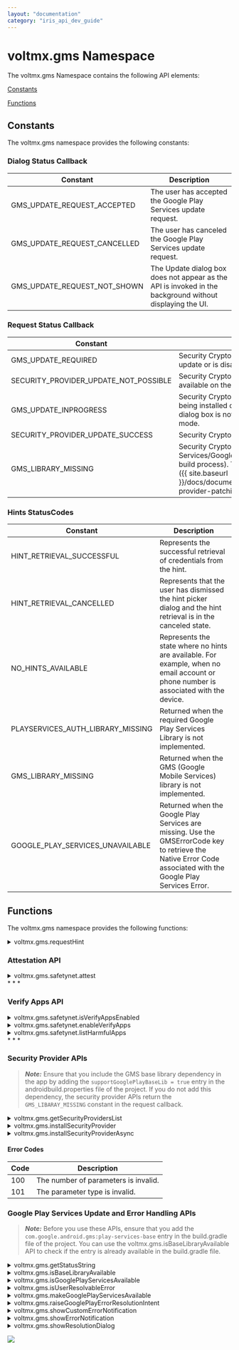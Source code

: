 ```yaml
---
layout: "documentation"
category: "iris_api_dev_guide"
---
```

                            


voltmx.gms Namespace
==================

The voltmx.gms Namespace contains the following API elements:

[Constants](#constants)

[Functions](#functions)

Constants
---------

The voltmx.gms namespace provides the following constants:

### Dialog Status Callback

  
| Constant | Description |
| --- | --- |
| GMS\_UPDATE\_REQUEST\_ACCEPTED | The user has accepted the Google Play Services update request. |
| GMS\_UPDATE\_REQUEST\_CANCELLED | The user has canceled the Google Play Services update request. |
| GMS\_UPDATE\_REQUEST\_NOT\_SHOWN | The Update dialog box does not appear as the API is invoked in the background without displaying the UI. |

### Request Status Callback

  
| Constant | Description |
| --- | --- |
| GMS\_UPDATE\_REQUIRED | Security Crypto Provider patching is not done as Google Play Services requires and update or is disabled on the device. |
| SECURITY\_PROVIDER\_UPDATE\_NOT\_POSSIBLE | Security Crypto Provider patching can not be done as Google Play Services is not available on the device or an unresolvable error was encountered during patching. |
| GMS\_UPDATE\_INPROGRESS | Security Crypto Provider patching is not done as an update to Google Play Services is being installed on the device. When the Google Play Services update is in progress, the dialog box is not displayed, and Security Crypto Provider patching is skipped in silent mode. |
| SECURITY\_PROVIDER\_UPDATE\_SUCCESS | Security Crypto Provider patching is successful. |
| GMS\_LIBRARY\_MISSING | Security Crypto Provider patching is not done as the GMS (Google Mobile Services/Google Play Services) Library is not bundled with the application (during the build process). To bundle the GMS Library with the app, follow the steps mentioned [here]({{ site.baseurl }}/docs/documentation/Iris/iris_user_guide/Content/Native_App_Properties.html#security-provider-patching). |

### Hints StatusCodes

  
| Constant | Description |
| --- | --- |
| HINT\_RETRIEVAL\_SUCCESSFUL | Represents the successful retrieval of credentials from the hint. |
| HINT\_RETRIEVAL\_CANCELLED | Represents that the user has dismissed the hint picker dialog and the hint retrieval is in the canceled state. |
| NO\_HINTS\_AVAILABLE | Represents the state where no hints are available. For example, when no email account or phone number is associated with the device. |
| PLAYSERVICES\_AUTH\_LIBRARY\_MISSING | Returned when the required Google Play Services Library is not implemented. |
| GMS\_LIBRARY\_MISSING | Returned when the GMS (Google Mobile Services) library is not implemented. |
| GOOGLE\_PLAY\_SERVICES\_UNAVAILABLE | Returned when the Google Play Services are missing. Use the GMSErrorCode key to retrieve the Native Error Code associated with the Google Play Services Error. |

Functions
---------

The voltmx.gms namespace provides the following functions:


<details close markdown="block"><summary>voltmx.gms.requestHint</summary> 

* * *

The requestHintAPI displays a list of email addresses and phone numbers that are registered with a device as hints to the user (based on the values of the hintTypes parameter). Users can then select and retrieve a hint from the available hints displayed in the list.

In situations where users need to fill input text fields with email address or phone number (such as in a Sign-in or Sign-up forms, or sms verification), this API helps users retrieve appropriate hint texts relevant to the input field. These user hints help speed up the on-boarding or verification process for an app.

<b>Syntax</b>

{% highlight VoltMx %}
voltmx.gms.requestHint({  
"callback" : callback,  
"hintTypes" : \[voltmx.gms.HINT\_TYPE\_EMAIL,voltmx.gms.HINT\_TYPE\_PHONE\_NUMBER\],  
"showCancelButton" : false  
});
{% endhighlight %}

<b>Input Parameters</b>

  
| Parameter | Description |
| --- | --- |
| callback \[Function\] - Mandatory | A callback function that is executed after the API call is complete. This function contains a result info object with the following keys: **statusCode** - A [StatusCode](#hints-statuscodes) constant. **GMSErrorCode** - The error raised by the underlying Google Mobile Services. The value for this key is set only when the statusCode returned is `voltmx.gms.GOOGLE_PLAY_SERVICES_UNAVAILABLE`. **selectedHint**\- Contains the following information about the hint that is selected by the user. **id** - \[String\]: Typically, the id is an email address, user name, or phone number. The id may also be an encoded unique identifier for a federated identity account. > **_Note:_** Phone number identifiers are normalized to the E.164 standard. **userFullName** - \[String\]: The display name of the id, if available. Typically, the display name will be the name of the user or some other string that the user can easily recognize and distinguish from other accounts that they may have. **userFirstName** - \[String\]: First name of the user **userLastName** - \[String\]: Family name or surname of the user **profilePictureURI** - \[String\]: The URL to an image of the user, if available.
> **_Note:_** The value for this key is set only when the statusCode returned is `voltmx.gms.HINT_RETRIEVAL_SUCCESSFUL`. These values are available only when the native code returns it.

 |
| hintTypes - Mandatory | Specifies the types of the hint to be retrieved in an Array. The hint type must be specified using the following constants: **voltmx.gms.HINT\_TYPE\_EMAIL**: When hints must be requested for the email address field. **voltmx.gms.HINT\_TYPE\_PHONE\_NUMBER**: When hints must be requested for the phone number field. In a situation where the user might be indecisive about the type of field, both the constants can be passed in the form of an array to populate both email address and phone number hints. |
| showCancelButton - Optional | Specifies if a cancel button must be displayed for the hint dialog. By default, the value of this parameter is set to **true**. |

 

<b>Example</b>

{% highlight VoltMx %}signupForm1(){
    voltmx.gms.requestCredentialHints({
      "callback" : this.callback.bind(this),
       "hintTypes" : [voltmx.gms.HINT_TYPE_EMAIL,voltmx.gms.HINT_TYPE_PHONE_NUMBER],
      "showCancelButton" : false
      })
  }, 
  callback(info) {
        if (result.statusCode == voltmx.gms.HINT_RETRIEVAL_SUCCESSFUL) {
          this.view.tbEmail.text = info.selectedHint.id;
          this.view.tbUserName.text = info.selectedHint.userFullName;
          this.view.tbFirstName.text = info.selectedHint.userFirstName;
          this.view.tbLastName.text = info.selectedHint.userLastName;
          }
  }
{% endhighlight %}

<b>Return Value</b>

List of hints

<b>Remarks</b>

Ensure that you add the `supportGooglePlayAuthLib=true` entry in the **androidbuild.properties** file.

<b>Platform Availability</b>

Android
</details>

### Attestation API


<details close markdown="block"><summary>voltmx.gms.safetynet.attest</summary>

* * *

This API provides attestation results for the device.

An attestation result states whether the device on which the API is invoked matches the profile of a device that has passed the Android compatibility test.

When you request a compatibility check, you must provide a **nonce**, which is a random token generated in a cryptographically secure manner. You can obtain a nonce by generating it within your app, each time you make a compatibility check request. As a more secure option, you can obtain a nonce from your own server, using a secure connection.

A nonce used with an attestation request must be at least 16 bytes in length. After you make a request, the response includes your nonce, so that you can verify it against the one that you sent. Ensure that you use a nonce value once, for a single request. Use a different nonce for any subsequent attestation requests.

The result is returned through the success or failure callbacks.

<b>Syntax</b>

{% highlight VoltMx %}
voltmx.gms.safetynet.attest(apikey, nonce, successCallback, failureCallback);
{% endhighlight %}

<b>Input Parameters</b>

  
| Parameter | Description |
| --- | --- |
| apiKey \[String\] | An Android API key obtained from the Google developer console. |
| nonce \[String\] | A cryptographic nonce used for anti-replay and tracking of requests. |
| successCallback \[Function\] | The callback function that must be executed when communication with the service is successful. This callback is invoked with an argument in string format that is a cryptographically-signed attestation. This parameter does not indicate if the device has passed SafetyNet attestation. |
| failureCallback \[Function\] | The callback function that must be executed when the API call fails. The signature of the callback function is failureCallback(errorCode,errormessage), where the errorCode parameter is a [SafetyNetStatusCodes](https://developers.google.com/android/reference/com/google/android/gms/safetynet/SafetyNetStatusCodes) constant, and errorMessage parameter is a string containing the reason for the failure. |

 

<b>Example</b>

{% highlight VoltMx %}var uuid = voltmx.os.createUUID();  
var timestamp = new Date().getTime();  
var nonce = uuid + timestamp; // generating nonce at client. However generating at server is best practice.  
var apiKey = “google_api_key”; // check reference links to know how to get the API key.  
voltmx.gms.safetynet.attest(apiKey, nonce, successCallback, failureCallback);  
function successCallback(result){  
}  
function failureCallback(errorCode,errormessage){  
}

{% endhighlight %}

<b>Return Value</b>

None.

<b>Remarks</b>

None.

<b>Platform Availability</b>

*   Android
</details>
* * *

### Verify Apps API


<details close markdown="block"><summary>voltmx.gms.safetynet.isVerifyAppsEnabled</summary>

* * *

This API allows your app to determine whether the user has enrolled for the [Verify Apps](https://support.google.com/accounts/answer/2812853) feature.

The result is returned through the result callback.

<b>Syntax</b>

{% highlight VoltMx %}
voltmx.gms.safetynet.isVerifyAppsEnabled(successCallback, failureCallback);
{% endhighlight %}

<b>Input Parameters</b>

  
| Parameter | Description |
| --- | --- |
| successCallback \[Function\] | The callback function that must be executed after the execution of the API call is complete. The function contains information whether the Verify Apps feature is enabled or not. This callback is invoked with an argument in boolean format, where the value true means that this feature is enabled. If the value is false, the feature is not enabled. |
| failureCallback \[Function\] | The callback function that must be executed when the API call fails. The signature of the callback function is failureCallback(errorCode,errormessage), where the errorCode parameter is a [SafetyNetStatusCodes](https://developers.google.com/android/reference/com/google/android/gms/safetynet/SafetyNetStatusCodes) constant, and errorMessage parameter is a string containing the reason for the failure. |

 

<b>Example</b>

{% highlight VoltMx %}function isVerifyAppsEnabled() {  
    voltmx.gms.safetynet.isVerifyAppsEnabled(successCallback, failureCallback);  
}  
function successCallback(result) {  
    alert("isVerifyAppsEnabled API result is " + result); // Perform the appropriate action based on the result.  
}  
function failureCallback(errorCode, errorMessage) {  
alert("isVerifyAppsEnabled API failed with errorCode" + errorCode + " and errorMessage " + errorMessage);  
}

{% endhighlight %}

<b>Return Values</b>

None.

<b>Remarks</b>

None.

<b>Platform Availability</b>

*   Android

* * *

</details>
<details close markdown="block"><summary>voltmx.gms.safetynet.enableVerifyApps</summary>

* * *

The API allows your app to invoke a dialog box requesting that the user enable the [Verify Apps](https://support.google.com/accounts/answer/2812853) feature.

The result is returned through the result callback.

<b>Syntax</b>

{% highlight VoltMx %}
voltmx.gms.safetynet.enableVerifyApps(successCallback, failureCallback);
{% endhighlight %}

<b>Input Parameters</b>

  
| Parameter | Description |
| --- | --- |
| successCallback \[Function\] | The callback function that must be executed after the execution of the API call is complete. The function contains information about all the actions that the user has performed related to the Verify Apps feature, including whether they have given consent to enable it. This callback is invoked with an argument in boolean format, where the value true means that this feature is enabled. If the value is false, the feature is not enabled. |
| failureCallback \[Function\] | The callback function that must be executed when the API call fails. The signature of the callback function is failureCallback(errorCode,errormessage), where the errorCode parameter is a [SafetyNetStatusCodes](https://developers.google.com/android/reference/com/google/android/gms/safetynet/SafetyNetStatusCodes) constant, and errorMessage parameter is a string containing the reason for the failure. |

 

<b>Example</b>

{% highlight VoltMx %}voltmx.gms.safetynet.enableVerifyApps(successCallback, failureCallback);  
function successCallback (result) {  
    alert("enableVerifyApps API result is " + result); // Perform the appropriate action based on the result.  
}  
function failureCallback(errorCode, errorMessage) {
alert(" enableVerifyApps API failed with errorCode " + errorCode + " and errorMessage " + errorMessage);  
}
{% endhighlight %}

<b>Return Values</b>

None.

<b>Remarks</b>

None.

<b>Platform Availability</b>

*   Android

* * *

</details>
<details close markdown="block"><summary>voltmx.gms.safetynet.listHarmfulApps</summary>

* * *

This API identifies a list of installed apps that are known to be potentially harmful to the device. The list includes categories for the identified apps so that your app can take appropriate action.

The result is returned through the success or failure callbacks.

<b>Syntax</b>

{% highlight VoltMx %}
voltmx.gms.safetynet.listHarmfulApps(successCallback, failureCallback);
{% endhighlight %}

<b>Input Parameters</b>

  
| Parameter | Description |
| --- | --- |
| successCallback \[Function\] | The callback function that must be executed when the API call is successful. The signature of the callback function is successCallback(resultInfo), where, **resultInfo** contains an array of jsobjects, where each jsobject contains the following information: **apkCategory** \[String\]: Message about the potentially harmful app category defined in [VerifyAppsConstants](https://developers.google.com/android/reference/com/google/android/gms/safetynet/VerifyAppsConstants). **apkPackageName** \[String\]: The package name of the potentially harmful app. **apkSha256** \[String\]: The SHA-256 of the potentially harmful APK file. |
| failureCallback \[Function\] | The callback function that must be executed when the API call fails. The signature of the callback function is failureCallback(errorCode,errormessage), where the errorCode parameter is a [SafetyNetStatusCodes](https://developers.google.com/android/reference/com/google/android/gms/safetynet/SafetyNetStatusCodes) constant, and errorMessage parameter is a string containing the reason for the failure. |

 

<b>Example</b>

{% highlight VoltMx %}voltmx.gms.safetynet.listHarmfulApps(successCallback, failureCallback);  
function successCallback(result) {  
    var apps = "";  
    if (result != null) {  
        for (var index in result) {  
            apps = apps + "\n\nApp Details\n";  
            apps = apps + "apkPackageName " + result[index].apkPackageName + "\n";  
            apps = apps + "apkSha256 " + result[index].apkSha256 + "\n";  
            apps = apps + "apkCategoryMessage " + result[index].apkCategory;  
        }  
    }  
    if (apps === "") {  
        alert("no harmful apps found in the device");  
    } else {  
       alert("harmful apps found in the device \n" + apps); // do Appropritate action based on the result.  
    }  
}  
function failureCallback(errorCode, errorMessage) {  
alert("listHarmfulApps API failed with errorCode " + errorCode + " and errorMessage " + errorMessage);
}

{% endhighlight %}

<b>Return Values</b>

None.

<b>Remarks</b>

None.

<b>Platform Availability</b>

*   Android
</details>
* * *

### Security Provider APIs

> **_Note:_** Ensure that you include the GMS base library dependency in the app by adding the `supportGooglePlayBaseLib = true` entry in the androidbuild.properties file of the project. If you do not add this dependency, the security provider APIs return the `GMS_LIBARAY_MISSING` constant in the request callback.


<details close markdown="block"><summary>voltmx.gms.getSecurityProvidersList</summary> 

* * *

The getSecurityProvidersList API returns a list of names all the providers that were installed during the life cycle of the app. In the list that is returned, the precedence order of the providers is preserved such that the first entry in the list is the default provider.

In case of successful provider patching, the first entry in the list must include a new provider from the GMS, GmsCore\_OpenSSL.

<b>Syntax</b>

{% highlight VoltMx %}
voltmx.gms.getSecurityProvidersList();
{% endhighlight %}

<b>Input Parameters</b>

None

 

<b>Example</b>

{% highlight VoltMx %}var providerList = voltmx.gms.getSecurityProvidersList();  
voltmx.print("array values ::" + providerList);  
if (providerList.includes("GmsCore_OpenSSL")) {  
    voltmx.print("PROVIDER UPDATED");  
} else {  
    voltmx.print(" PROVIDER UPDATE required");  
}
{% endhighlight %}

<b>Return Value</b>

List of provider names

<b>Platform Availability</b>

Android

</details>
<details close markdown="block"><summary>voltmx.gms.installSecurityProvider</summary> 

* * *

The installSecurityProvider API tries to install the security provider from Google Play Services into the application's process synchronously, and sets the provider as the default security provider.

If the value of the `showUpdateDialog` parameter is set to **true**, an appropriate Google Play Services Update or Error Resolution dialog box is displayed to the user, if required (when the value of the `statusCode` is set to GMS\_UPDATE\_REQUIRED). When the user performs an action in the dialog box, the updateDialogListener callback is triggered with the appropriate statusCode value (from the [Dialog Status Callback Constants](#dialog-status-callback)).

Even if the user selects **Accept** in the Google Play Services Update or Error Resolution dialog box (with the status code GMS\_REQUEST\_ACCEPTED), it does not imply that the installation of the security provider is successful. Users must download (or update to) the latest version of Google Play Services from the Google Play Store, and then invoke this API to install the security provider in the application process.

<b>Syntax</b>

{% highlight VoltMx %}
voltmx.gms.installSecurityProvider(requestConfig);
{% endhighlight %}

<b>Input Parameters</b>

**requestConfig** - A mandatory parameter that is a JSON Object and contains the following fields.

  
| Parameter | Description |
| --- | --- |
| showUpdateDialog \[Boolean\] - Optional | Set the value of this parameter to **true** to automatically display the Google Play Services update or Error Resolution dialog box. If you invoke this API when the app is running in the background (or there is no UI), the dialog box does not appear. The default value of this parameter is **false**. |
| statusCallback \[Function\] - Mandatory | A callback function that provides the status of the provider update. The statusCallback function is a JSON Object that has the following keys: **statusCode**: A constant that specifies the status of installation, either success or failure. For the list of possible constants, refer [Request Status Callback Constants](#request-status-callback). **gmsErrorCode**: The error code returned by native GMS library. This parameter is set when the [statusCode](#statusCode) is set to `GMS_UPDATE_REQUIRED`. **showUpdateDialog**: The value of the [showUpdateDialog](#showUpdateDialog) parameter that is passed when the API is invoked. This information helps in deciding if a GMS Update or Error resolution dialog box is already displayed when the [statusCode](#statusCode) is set to `GMS_UPDATE_REQUIRED`. |
| updateDialogListener \[Function\] - Optional | A callback function that provides the status of the user action on the Google Play Services update or Error Resolution dialog box. The updateDialogListener function is a JSON Object that has the following keys: **statusCode**: A constant that specifies the status of the user action. For the list of possible constants, refer [Request Status Callback Constants](#request-status-callback). **gmsErrorCode**: The error code returned by native GMS library that is used to display the GMS Update or Error Resolution dialog box. This parameter is set when the [statusCode](#statusCode1) is set to `GMS_UPDATE_REQUEST_CANCELLED` or `GMS_UPDATE_REQUEST_NOT_SHOWN`. |

 

<b>Example</b>

{% highlight VoltMx %}function providersync() {
    var updateRequestParms = {
        "showUpdateDialog": true,
        "updateDialogListener": requestDialogCallback,
        "statusCallback": statusCallback
    }
    voltmx.gms.installSecurityProvider(updateRequestParms);

}
function statusCallback(status) {
    var statusCode = status.statusCode;
    var gmsCode = status.gmsErrorCode;
    var updateDialogListener = status.showUpdateDialog;
    voltmx.print("statusCode :" + statusCode);
    voltmx.print("gmsCode :" + gmsCode);
    voltmx.print("updateDialogListener requested :" + updateDialogListener);
    if (statusCode == voltmx.gms.SECURITY_PROVIDER_UPDATE_SUCCESS) {
        isUpdated = true;
        voltmx.print("update successful");
    } else if (statusCode == voltmx.gms.GMS_UPDATE_REQUIRED) {
        voltmx.print("update required");
    } else if (statusCode == voltmx.gms.GMS_UPDATE_IN_PROGRESS) {
        voltmx.print("update in progress");
    }
}
function requestDialogCallback(status) {
    var statusCode = status.statusCode;
    voltmx.print("statusCode :" + statusCode);
    if (statusCode == voltmx.gms.GMS_REQUEST_ACCEPTED) {
        voltmx.print("update request accepted ");
    } else if (statusCode == voltmx.gms.GMS_REQUEST_CANCELLED) {
        voltmx.print("update request cancelled");
    }
}

{% endhighlight %}

<b>Return Value</b>

None

<b>Platform Availability</b>

Android

</details>
<details close markdown="block"><summary>voltmx.gms.installSecurityProviderAsync</summary> 

* * *

The installSecurityProviderAsync API tries to install the security provider from Google Play Services into the application's process asynchronously, by replacing the current security provider.

<b>Syntax</b>

{% highlight VoltMx %}
voltmx.gms.installSecurityProviderAsync(requestConfig);
{% endhighlight %}

<b>Input Parameters</b>

**requestConfig** - A mandatory parameter that is a JSON Object and contains the following fields.

  
| Parameter | Description |
| --- | --- |
| showUpdateDialog \[Boolean\] - Optional | Displays the status of the Google Play Services update. Set the value of this parameter to **true** to automatically display the Google Play Services update or Error Resolution dialog box. The default value of this parameter is **false**. |
| statusCallback \[Function\] - Mandatory | A callback function that provides the status of the provider update. The statusCallback function is a JSON Object that has the following keys: **statusCode**: A constant that specifies the status of installation, either success or failure. For the list of possible constants, refer [Request Status Callback Constants](#request-status-callback). **gmsErrorCode**: The error code returned by native GMS library. This parameter is set when the [statusCode](#statusCode) is set to `GMS_UPDATE_REQUIRED`. **showUpdateDialog**: The value of the [showUpdateDialog](#showUpdateDialog) parameter that is passed when the API is invoked. This information helps in deciding if a GMS Update or Error resolution dialog box is already displayed when the [statusCode](#statusCode) is set to `GMS_UPDATE_REQUIRED`. |
| updateDialogListener \[Function\] - Optional | A callback function that provides the status of the user action on the Google Play Services update or Error Resolution dialog box. The updateDialogListener function is a JSON Object that has the following keys: **statusCode**: A constant that specifies the status of the user action. For the list of possible constants, refer [Request Status Callback Constants](#request-status-callback). **gmsErrorCode**: The error code returned by native GMS library that is used to display the GMS Update or Error Resolution dialog box. This parameter is set when the [statusCode](#statusCode1) is set to `GMS_UPDATE_REQUEST_CANCELLED` or `GMS_UPDATE_REQUEST_NOT_SHOWN`. |

 

<b>Example</b>

{% highlight VoltMx %}function providerAsync() {
    var updateRequestParms = {
        "showUpdateDialog": true,
        "updateDialogListener": requestDialogCallbackAsync,
        "statusCallback": statusCallbackAsync
    }
    voltmx.gms.installSecurityProviderAsync(updateRequestParms);
}
function statusCallbackAsync(status) {
    var statusCode = status.statusCode;
    var gmsCode = status.gmsErrorCode;
    var updateDialogListener = status.showUpdateDialog;
    voltmx.print("statusCode :" + statusCode);
    voltmx.print("gmsCode :" + gmsCode);
    voltmx.print("updateDialogListener requested :" + updateDialogListener);
    if (statusCode == voltmx.gms.SECURITY_PROVIDER_UPDATE_SUCCESS) {
        isUpdated = true;
        voltmx.print("update successful");
    } else if (statusCode == voltmx.gms.GMS_UPDATE_REQUIRED) {
        voltmx.print("update required");
    } else if (statusCode == voltmx.gms.GMS_UPDATE_IN_PROGRESS) {
        voltmx.print("update in progress");
    }
}
function requestDialogCallbackAsync(status) {
    var statusCode = status.statusCode;
    voltmx.print("statusCode :" + statusCode);
    if (statusCode == voltmx.gms.GMS_REQUEST_ACCEPTED) {
        voltmx.print("update request accepted ");
    } else if (statusCode == voltmx.gms.GMS_REQUEST_CANCELLED) {
        voltmx.print("update request cancelled");
    }
}
{% endhighlight %}

<b>Return Value</b>

None

<b>Platform Availability</b>

Android
</details>

#### Error Codes

  
| Code | Description |
| --- | --- |
| 100 | The number of parameters is invalid. |
| 101 | The parameter type is invalid. |

### Google Play Services Update and Error Handling APIs

> **_Note:_** Before you use these APIs, ensure that you add the `com.google.android.gms:play-services-base` entry in the build.gradle file of the project. You can use the voltmx.gms.isBaseLibraryAvailable API to check if the entry is already available in the build.gradle file.


<details close markdown="block"><summary>voltmx.gms.getStatusString</summary> 

* * *

The getStatusString API returns the statusCode (that is returned by the [voltmx.gms.isGooglePlayServicesAvailable](#isGooglePlayServicesAvailable) API) in a human-readable string format.

The string that is returned can be used to display customized notifications (by using the voltmx.gms.showCustomErrorNotification) and custom dialogs boxes (by using the voltmx.gms.raiseGooglePlayErrorResolutionIntent).

<b>Syntax</b>

{% highlight VoltMx %}
voltmx.gms.getStatusString(statusCode);
{% endhighlight %}

<b>Input Parameters</b>

  
| Parameter | Description |
| --- | --- |
| statusCode \[Number\] | The statusCode value that is returned by the [voltmx.gms.isGooglePlayServicesAvailable](#isGooglePlayServicesAvailable) API. |

 

<b>Example</b>

{% highlight VoltMx %}function checkGMSAvailabiltity() {
    var googlePlayServicesAvailabilityStatus = voltmx.gms.isGooglePlayServicesAvailable();
    //This check is to ensure googleplayservices is available and uptodate in device.
    if (voltmx.gms.getStatusString(googlePlayServicesAvailabilityStatus) == "SUCCESS") {
        // call any google api which needs above prior checkings..
    } else {
        if (voltmx.gms.isUserResolvableError(googlePlayServicesAvailabilityStatus)) {
            var errorString = voltmx.gms.getStatusString(googlePlayServicesAvailabilityStatus);
            // this errorString can be used in showing custom notification or dialogs.
        } else {
            voltmx.print("google play services are not available in device");
        }
    }
}
{% endhighlight %}

<b>Return Value</b>

String

A message that describes the statusCode that is returned by the [voltmx.gms.isGooglePlayServicesAvailable](#isGooglePlayServicesAvailable) API in a readable format.

<b>Platform Availability</b>

Android

</details>
<details close markdown="block"><summary>voltmx.gms.isBaseLibraryAvailable</summary> 

* * *

The isBaseLibraryAvailable API checks if the base client library is integrated with the application.

<b>Syntax</b>

{% highlight VoltMx %}
voltmx.gms.isBaseLibraryAvailable();
{% endhighlight %}

<b>Input Parameters</b>

None

 

<b>Example</b>

{% highlight VoltMx %}var isBaseLibAvailable = voltmx.gms.isBaseLibraryAvailable();
if (isBaseLibAvailable) // This check is to ensure google play base client library is available
{

    var googlePlayServicesAvailabilityStatus = voltmx.gms.isGooglePlayServicesAvailable();
    // Based on this googlePlayServicesAvailabilityStatus, user may proceed with gms feature 
    api calling or call resolution api to make google play services available.

} else {
    voltmx.print("Base Client Library is not integrated with the application");
}
{% endhighlight %}

<b>Return Value</b>

Boolean

The API returns true if the base library is integrated with the app. If the base library is not integrated, the API returns false.

<b>Platform Availability</b>

Android

</details>
<details close markdown="block"><summary>voltmx.gms.isGooglePlayServicesAvailable</summary> 

* * *

The isGooglePlayServicesAvailable API checks if Google Play Services is installed and enabled on the device. The API also checks if the version of Google Play Services that is installed is not older than the one that is required for the app (based on the value of the minApkVersion parameter). If the value of the minApkVersion parameter is not valid, the voltmx.gms.isGooglePlayServicesAvailable API gets invoked without an argument.

<b>Syntax</b>

{% highlight VoltMx %}
voltmx.gms.isGooglePlayServicesAvailable();  
or  
voltmx.gms.isGooglePlayServicesAvailable(minApkVersion);
{% endhighlight %}

<b>Input Parameters</b>

  
| Parameter | Description |
| --- | --- |
| minApkVersion \[Number\] | The version of the Google Play Services library that is declared in the android:versionCode attribute of the AndroidManifest.xml. |

 

<b>Example</b>

{% highlight VoltMx %}var googlePlayServicesAvailabilityStatus = voltmx.gms.isGooglePlayServicesAvailable();

//This check is to ensure googleplayservices is available and uptodate in device.
if (voltmx.gms.getStatusString(googlePlayServicesAvailabilityStatus) == "SUCCESS") {
    // call any google api which needs above prior checkings..
} else {
    // proceed with resolution api
}
{% endhighlight %}

<b>Example 2</b> 

{% highlight VoltMx %}var versionCode = 203965037; // google play services apk version code
var googlePlayServicesAvailabilityStatus = voltmx.gms.isGooglePlayServicesAvailable(versionCode);

//This check is to ensure googleplayservices is available and uptodate in device.
if (voltmx.gms.getStatusString(googlePlayServicesAvailabilityStatus) == "SUCCESS") {
    // call any google api which needs above prior checkings..
} else {
    // proceed with resolution api
}
{% endhighlight %}

<b>Return Value</b>

Number

This API returns the status code that indicates whether there was an error. The API can return any of the following values of the [ConnectionResult](https://developers.google.com/android/reference/com/google/android/gms/common/ConnectionResult) class:

*   SUCCESS
*   SERVICE\_MISSING
*   SERVICE\_UPDATING
*   SERVICE\_VERSION\_UPDATE\_REQUIRED
*   SERVICE\_DISABLED
*   SERVICE\_INVALID

<b>Platform Availability</b>

Android

</details>
<details close markdown="block"><summary>voltmx.gms.isUserResolvableError</summary> 

* * *

The isUserResolvableError API determines whether an error can be resolved through a user action such as, on a dialog box or a notification.

<b>Syntax</b>

{% highlight VoltMx %}
voltmx.gms.isUserResolvableError(statusCode);
{% endhighlight %}

<b>Input Parameters</b>

  
| Parameter | Description |
| --- | --- |
| statusCode \[Number\] | The statusCode value that is returned by the [voltmx.gms.isGooglePlayServicesAvailable](#isGooglePlayServicesAvailable) API. |

 

<b>Example</b>

{% highlight VoltMx %}var googlePlayServicesAvailabilityStatus = voltmx.gms.isGooglePlayServicesAvailable();

//This check is to ensure googleplayservices is available and uptodate in device.
if (voltmx.gms.getStatusString(googlePlayServicesAvailabilityStatus) == "SUCCESS") {
    // call any google api which needs above prior checkings..
} else {
    if (voltmx.gms.isUserResolvableError(googlePlayServicesAvailabilityStatus)) {
        // call resolution api
    } else {
        voltmx.print("google play services are not available in device");
    }
}
{% endhighlight %}

<b>Return Value</b>

Boolean

The API returns true if the error can be resolved by using the Resolution APIs (such as voltmx.gms.showResolutionDialog, voltmx.gms.showErrorNotification, and so on). If the error cannot be resolved, the API returns false.

If the API returns true, you can invoke the voltmx.gms.showResolutionDialog API to display a dialog box.

<b>Platform Availability</b>

Android

</details>
<details close markdown="block"><summary>voltmx.gms.makeGooglePlayServicesAvailable</summary> 

* * *

The makeGooglePlayServicesAvailable API displays a dialog box to address any errors based on the value of the statusCode parameter.

The dialog box displays a localized message about the error, and upon confirmation from the user (by tapping on the dialog box) directs them to the Google Play Store if the Google Play Services is out of date or missing. Users are directed to the system settings if Google Play Services is disabled on the device.

This API attempts to make Google Play Services available on the device. If Google Play Services is already available on the device, the resultCallback may be triggered immediately.

If it is necessary to display a UI to complete this request, (for example, while directing the user to the Google Play Store) the Volt MX Main Activity must be used to display the UI.

> **_Note:_** You must not invoke this API when the app is running in the background.

<b>Syntax</b>

{% highlight VoltMx %}
voltmx.gms.makeGooglePlayServicesAvailable(resulCallback);
{% endhighlight %}

<b>Input Parameters</b>

**resultCallback \[Function\]**: A callback function that is executed when a user actions performed and the API call is complete. The resultCallback function is a JSON Object that has the following keys:

  
| Parameter | Description |
| --- | --- |
| **statusCode** \[Number\] | A statusCode constant. This parameter can have the following values:voltmx.gms.RESOLUTION\_DIALOG\_ACCEPTED: The statusCode returned when the API is successfully executed, and the user navigates away from the error screen.voltmx.gms.RESOLUTION\_DIALOG\_FAILED: The statusCode returned when the invocation of the API fails due to invalid statusCodes.voltmx.gms.GMS\_LIBRARY\_MISSING: The statusCode returned when the GMS library is not linked to the app.voltmx.gms.API\_NOT\_SUPPORTED\_IN\_BACKGROUND: The statusCode returned when the app is running in the background, and the API is invoked. |
| **requestCode** \[Number\] | The mapping of the responses that occur when the same result callback is used for multiple requests. |
| **resultCode** \[Number\] | A value that is provided by the system based on the user action that is performed. |
| **statusMessage** \[String\] | This message to be displayed if the invocation of the API fails. |

 

<b>Example</b>

{% highlight VoltMx %}function makeGMSAvailabile() {
    //This check is to ensure googleplayservices is available and uptodate in device.
    voltmx.gms.makeGooglePlayServicesAvailable(resulCallback)
}

function resulCallback(result) {
    if (result.statusCode == voltmx.gms.MAKE_RESOLUTION_CALL_SUCCESS) {
        var googlePlayServicesAvailabilityStatus = voltmx.gms.isGooglePlayServicesAvailable();
        // Cross checking if resolution is done
        if (voltmx.gms.getStatusString(googlePlayServicesAvailabilityStatus) == "SUCCESS") {
            // call any google api which needs above prior checkings..
        }
    }
}
{% endhighlight %}

<b>Return Value</b>

None

<b>Platform Availability</b>

Android

</details>
<details close markdown="block"><summary>voltmx.gms.raiseGooglePlayErrorResolutionIntent</summary> 

* * *

The raiseGooglePlayErrorResolutionIntent API is used to address the statusCode that is returned from [voltmx.gms.isGooglePlayServicesAvailable](#isGooglePlayServicesAvailable) if it can be resolved by the user.

When a user taps the notification, they are directed to the Google Play Store if the Google Play Services is out of date or missing. Users are directed to the system settings if Google Play Services is disabled on the device

This API has been introduced to handle background tasks that cannot (or must not) display dialog boxes.

If it is necessary to display a UI to complete this request, (for example, while directing the user to the Google Play Store) the Volt MX Main Activity must be used to display the UI.

Developers can use this API to display a user-defined UI instead of the system dialogs that appears when the with voltmx.gms.showResolutionDialog API is triggered.

This api is not allowed in app background state.

<b>Syntax</b>

{% highlight VoltMx %}
voltmx.gms.raiseGooglePlayErrorResolutionIntent(statusCode, requestCode, resultCallback);
{% endhighlight %}

<b>Input Parameters</b>

  
| Parameter | Description |
| --- | --- |
| statusCode \[Number\] | The statusCode value that is returned by the [voltmx.gms.isGooglePlayServicesAvailable](#isGooglePlayServicesAvailable) API. |
| requestCode \[Number\] | The mapping of the responses that occur when the same result callback is used for multiple requests. |
| resultCallback \[Function\] | A callback function that is executed when a user actions performed and the API call is complete. The resultCallback function is a JSON Object that has the following keys: **statusCode** \[Number\]: A statusCode constant. This parameter can have the following values:voltmx.gms.RAISE\_INTENT\_SUCCESS: The statusCode returned when the API is successfully executed, and the user navigates away from the error screen.voltmx.gms.RAISE\_INTENT\_FAILED: The statusCode returned when the invocation of the API fails due to invalid statusCodes.voltmx.gms.GMS\_LIBRARY\_MISSING: The statusCode returned when the GMS library is not linked to the app.voltmx.gms.API\_NOT\_SUPPORTED\_IN\_BACKGROUND: The statusCode returned when the app is running in the background, and the API is invoked. **requestCode** \[Number\]: The value of the [requestCode](#requestCode) parameter that is passed during the invocation of the API. **resultCode** \[Number\]: A value that is provided by the system based on the user action that is performed. **statusMessage** \[String\]: This message to be displayed if the invocation of the API fails. |

 

<b>Example</b>

{% highlight VoltMx %}function checkGMSAvailabiltity() {
    googlePlayServicesAvailabilityStatus = voltmx.gms.isGooglePlayServicesAvailable();
    //This check is to ensure googleplayservices is available and uptodate in device.
    if (voltmx.gms.getStatusString(googlePlayServicesAvailabilityStatus) == "SUCCESS") {
        // call any google api which needs above prior checkings..
    } else {
        if (voltmx.gms.isUserResolvableError(googlePlayServicesAvailabilityStatus)) {
            var errorString = voltmx.gms.getStatusString(googlePlayServicesAvailabilityStatus);
            // this errorString can be used in showing custom notification or dialogs.
            // Assume u have code for custom dialog(i.e customPopup) with button named "Take Action". 
            This button has onclick callback event named "onActionClick".
            customPopup.isVisible = true;
        } else {
            voltmx.print("google play services are not available in device");
        }
    }
}

function onActionClick() {
    customPopup.isVisible = false;
    voltmx.gms.raiseGooglePlayErrorResolutionIntent(googlePlayServicesAvailabilityStatus, requestCode, resultCallback)
}

function resulCallback(result) {
    if (result.statusCode == voltmx.gms.voltmx.gms.RAISE_INTENT_SUCCESS) {
        checkGMSAvailabiltity();
        / / / Cross checking
        if resolution is done and proceed with api calls.
    }
}
{% endhighlight %}

<b>Return Value</b>

None

<b>Platform Availability</b>

Android

</details>
<details close markdown="block"><summary>voltmx.gms.showCustomErrorNotification</summary> 

* * *

The showCustomErrorNotification API displays a customized notification to address the statusCode that is returned by the [voltmx.gms.isGooglePlayServicesAvailable](#isGooglePlayServicesAvailable) API, if it can be resolved by the user.

When a user taps the notification, they are directed to the Google Play Store if the Google Play Services is out of date or missing. Users are directed to the system settings if Google Play Services is disabled on the device

This API has been introduced to handle background tasks that cannot (or must not) display dialog boxes.

<b>Syntax</b>

{% highlight VoltMx %}
voltmx.gms.showCustomErrorNotification(statusCode, channelId, notificationId, priority, title, text);
{% endhighlight %}

<b>Input Parameters</b>

  
| Parameter | Description |
| --- | --- |
| **statusCode** \[Number\] | The statusCode value that is returned by the [voltmx.gms.isGooglePlayServicesAvailable](#isGooglePlayServicesAvailable) API. |
| **channelId** \[Number\] | A unique ID that must be set for a channel. The channelId must be unique for each pakage. |
| **notificationId** \[Number\] | A unique identifier for a notification in the app. |
| **priority \[Number\]** | The priority for the notification. |
| **title \[String\]** | The text to be displayed in the first line or heading of the notification. |
| **text \[String\]** | The text to be displayed in the second line of the notification. |

 

<b>Example</b>

{% highlight VoltMx %}function checkGMSAvailabiltity() {
    var googlePlayServicesAvailabilityStatus = voltmx.gms.isGooglePlayServicesAvailable();
    //This check is to ensure googleplayservices is available and uptodate in device.
    if (voltmx.gms.getStatusString(googlePlayServicesAvailabilityStatus) == "SUCCESS") {
        // call any google api which needs above prior checkings..
    } else {
        if (voltmx.gms.isUserResolvableError(googlePlayServicesAvailabilityStatus)) {
            var errorString = voltmx.gms.getStatusString(googlePlayServicesAvailabilityStatus);
            // this errorString can be used in showing custom notification or dialogs.
            var isCallSuccesful = voltmx.gms.showCustomErrorNotification(googlePlayServicesAvailabilityStatus, channedId, notificationId, priority, errorString, text)
            if (isCallSuccesful) {}
        } else {
            voltmx.print("google play services are not available in device");
        }
    }
}
{% endhighlight %}

<b>Return Value</b>

Boolean

The API returns true if the API is successfully invoked. The API returns false if the invocation of the API fails.

<b>Platform Availability</b>

Android

</details>
<details close markdown="block"><summary>voltmx.gms.showErrorNotification</summary> 

* * *

The showErrorNotification API displays a system notification to address the statusCode that is returned by the [voltmx.gms.isGooglePlayServicesAvailable](#isGooglePlayServicesAvailable) API, if it can be resolved by the user.

When a user taps the notification, they are directed to the Google Play Store if the Google Play Services is out of date or missing. Users are directed to the system settings if Google Play Services is disabled on the device

This API has been introduced to handle background tasks that cannot (or must not) display dialog boxes.

<b>Syntax</b>

{% highlight VoltMx %}
voltmx.gms.showErrorNotification(statusCode);
{% endhighlight %}

<b>Input Parameters</b>

  
| Parameter | Description |
| --- | --- |
| statusCode \[Number\] | The statusCode value that is returned by the [voltmx.gms.isGooglePlayServicesAvailable](#isGooglePlayServicesAvailable) API. |

 

<b>Example</b>

{% highlight VoltMx %}function checkGMSAvailabiltity() {
    var googlePlayServicesAvailabilityStatus = voltmx.gms.isGooglePlayServicesAvailable();
    //This check is to ensure googleplayservices is available and uptodate in device.
    if (voltmx.gms.getStatusString(googlePlayServicesAvailabilityStatus) == "SUCCESS") {
        // call any google api which needs above prior checkings..
    } else {
        if (voltmx.gms.isUserResolvableError(googlePlayServicesAvailabilityStatus)) {
            var isCallSuccesful = voltmx.gms.showErrorNotification(googlePlayServicesAvailabilityStatus);
            if (isCallSuccesful) {}
        } else {
            voltmx.print("google play services are not available in device");
        }
    }
}
{% endhighlight %}

<b>Return Value</b>

Boolean

The API returns true if the API is successfully invoked. The API returns false if the invocation of the API fails.

<b>Platform Availability</b>

Android

</details>
<details close markdown="block"><summary>voltmx.gms.showResolutionDialog</summary> 

* * *

The showResolutionDialog API displays a dialog box to address any errors based on the value of the statusCode parameter.

The dialog box displays a localized message about the error, and upon confirmation from the user (by tapping on the dialog box) directs them to the Google Play Store if the Google Play Services is out of date or missing. Users are directed to the system settings if Google Play Services is disabled on the device.

<b>Syntax</b>

voltmx.gms.showResolutionDialog(statusCode, requestCode, resultCallback);

<b>Input Parameters</b>

  
| Parameter | Description |
| --- | --- |
| statusCode \[Number\] | The statusCode value that is returned by the [voltmx.gms.isGooglePlayServicesAvailable](#isGooglePlayServicesAvailable) API. |
| requestCode \[Number\] | The mapping of the responses that occur when the same result callback is used for multiple requests. |
| resultCallback \[Function\] | A callback function that is executed when a user actions performed and the API call is complete. The resultCallback function is a JSON Object that has the following keys: **statusCode** \[Number\]: A statusCode constant. This parameter can have the following values:voltmx.gms.RESOLUTION\_DIALOG\_ACCEPTED: The statusCode returned when the API is successfully executed, and the user navigates away from the error screen.voltmx.gms.RESOLUTION\_DIALOG\_CANCELLED: The statusCode returned when the dialog box is dismissed by the user.voltmx.gms.RESOLUTION\_DIALOG\_FAILED: The statusCode returned when the invocation of the API fails due to invalid statusCodes.voltmx.gms.GMS\_LIBRARY\_MISSING: The statusCode returned when the GMS library is not linked to the app.voltmx.gms.API\_NOT\_SUPPORTED\_IN\_BACKGROUND: The statusCode returned when the app is running in the background, and the API is invoked. **requestCode** \[Number\]: The value of the [requestCode](#requestCode) parameter that is passed during the invocation of the API. **resultCode** \[Number\]: A value that is provided by the system based on the user action that is performed. |

 

<b>Example</b>

{% highlight VoltMx %}function checkGMSAvailabiltity() {
    var googlePlayServicesAvailabilityStatus = voltmx.gms.isGooglePlayServicesAvailable();
    //This check is to ensure googleplayservices is available and uptodate in device.
    if (voltmx.gms.getStatusString(googlePlayServicesAvailabilityStatus) == "SUCCESS") {
        // call any google api which needs above prior checkings..
    } else {
        if (voltmx.gms.isUserResolvableError(googlePlayServicesAvailabilityStatus)) {
            var requestCode = 101;
            voltmx.gms.showResolutionDialog(googlePlayServicesAvailabilityStatus, requestCode, resulCallback)
        } else {
            voltmx.print("google play services are not available in device");
        }
    }
}

function resulCallback() {
    if (result.statusCode == voltmx.gms.voltmx.gms.RESOLUTION_DIALOG_ACCEPTED) {
        checkGMSAvailabiltity();
        / / / Cross checking
        if resolution is done and proceed with api calls.
    }
}
{% endhighlight %}

<b>Return Value</b>

None

<b>Platform Availability</b>

Android

</details>

![](resources/prettify/onload.png)
